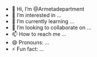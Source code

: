 - 👋 Hi, I’m @Armetadepartment
- 👀 I’m interested in ...
- 🌱 I’m currently learning ...
- 💞️ I’m looking to collaborate on ...
- 📫 How to reach me ...
- 😄 Pronouns: ...
- ⚡ Fun fact: ...

<!---
Armetadepartment/Armetadepartment is a ✨ special ✨ repository because its `README.md` (this file) appears on your GitHub profile.
You can click the Preview link to take a look at your changes.
--->
